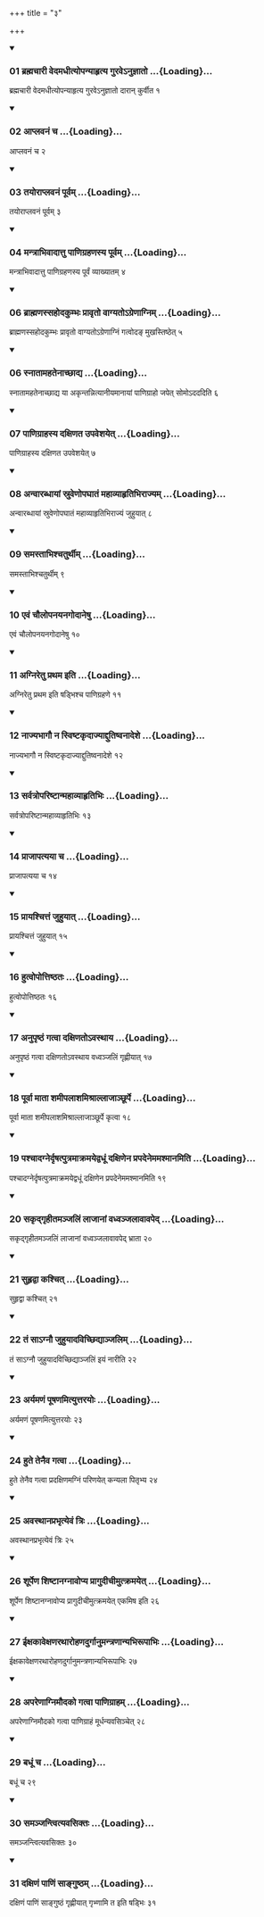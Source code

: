 +++
title = "३"

+++

<div class="js_include" includetitle="true" newlevelforh1="3" unfilled="" url="/vedAH_sAma/kauthumam/sUtram/drAhyAyaNaH/khAdira-gRhyam/vishvAsa-prastutiH/1/3/01_brahmachArI_vedamadhItyopanyAhRtya_gurave-nujnA.md">
<details open><summary><h3>01 ब्रह्मचारी वेदमधीत्योपन्याहृत्य गुरवेऽनुज्ञातो ...{Loading}...</h3></summary>

ब्रह्मचारी वेदमधीत्योपन्याहृत्य गुरवेऽनुज्ञातो दारान् कुर्वीत १
</details>
</div>

<div class="js_include collapsed" newlevelforh1="4" title="Oldenberg" url="/vedAH_sAma/kauthumam/sUtram/drAhyAyaNaH/khAdira-gRhyam/sarvASh_TIkAH/1/3/01_brahmachArI_vedamadhItyopanyAhRtya_gurave-nujnA.md"> </div>

<div class="js_include" includetitle="true" newlevelforh1="3" unfilled="" url="/vedAH_sAma/kauthumam/sUtram/drAhyAyaNaH/khAdira-gRhyam/vishvAsa-prastutiH/1/3/02_AplavanaM_cha.md">
<details open><summary><h3>02 आप्लवनं च ...{Loading}...</h3></summary>

आप्लवनं च २
</details>
</div>

<div class="js_include collapsed" newlevelforh1="4" title="Oldenberg" url="/vedAH_sAma/kauthumam/sUtram/drAhyAyaNaH/khAdira-gRhyam/sarvASh_TIkAH/1/3/02_AplavanaM_cha.md"> </div>

<div class="js_include" includetitle="true" newlevelforh1="3" unfilled="" url="/vedAH_sAma/kauthumam/sUtram/drAhyAyaNaH/khAdira-gRhyam/vishvAsa-prastutiH/1/3/03_tayorAplavanaM_pUrvam.md">
<details open><summary><h3>03 तयोराप्लवनं पूर्वम् ...{Loading}...</h3></summary>

तयोराप्लवनं पूर्वम् ३
</details>
</div>

<div class="js_include collapsed" newlevelforh1="4" title="Oldenberg" url="/vedAH_sAma/kauthumam/sUtram/drAhyAyaNaH/khAdira-gRhyam/sarvASh_TIkAH/1/3/03_tayorAplavanaM_pUrvam.md"> </div>

<div class="js_include" includetitle="true" newlevelforh1="3" unfilled="" url="/vedAH_sAma/kauthumam/sUtram/drAhyAyaNaH/khAdira-gRhyam/vishvAsa-prastutiH/1/3/04_mantrAbhivAdAttu_pANigrahaNasya_pUrvam.md">
<details open><summary><h3>04 मन्त्राभिवादात्तु पाणिग्रहणस्य पूर्वम् ...{Loading}...</h3></summary>

मन्त्राभिवादात्तु पाणिग्रहणस्य पूर्वं व्याख्यातम् ४
</details>
</div>

<div class="js_include collapsed" newlevelforh1="4" title="Oldenberg" url="/vedAH_sAma/kauthumam/sUtram/drAhyAyaNaH/khAdira-gRhyam/sarvASh_TIkAH/1/3/04_mantrAbhivAdAttu_pANigrahaNasya_pUrvam.md"> </div>

<div class="js_include" includetitle="true" newlevelforh1="3" unfilled="" url="/vedAH_sAma/kauthumam/sUtram/drAhyAyaNaH/khAdira-gRhyam/vishvAsa-prastutiH/1/3/05_brAhmaNassahodakumbhaH_prAvRto_vAgyato-greNAgni.md">
<details open><summary><h3>06 ब्राह्मणस्सहोदकुम्भः प्रावृतो वाग्यतोऽग्रेणाग्निम् ...{Loading}...</h3></summary>

ब्राह्मणस्सहोदकुम्भः प्रावृतो वाग्यतोऽग्रेणाग्निं गत्वोदङ् मुखस्तिष्ठेत् ५ 
</details>
</div>

<div class="js_include collapsed" newlevelforh1="4" title="Oldenberg" url="/vedAH_sAma/kauthumam/sUtram/drAhyAyaNaH/khAdira-gRhyam/sarvASh_TIkAH/1/3/05_brAhmaNassahodakumbhaH_prAvRto_vAgyato-greNAgni.md"> </div>

<div class="js_include" includetitle="true" newlevelforh1="3" unfilled="" url="/vedAH_sAma/kauthumam/sUtram/drAhyAyaNaH/khAdira-gRhyam/vishvAsa-prastutiH/1/3/06_snAtAm.md">
<details open><summary><h3>06 स्नातामहतेनाच्छाद्य ...{Loading}...</h3></summary>

स्नातामहतेनाच्छाद्य या अकृन्तन्नित्यानीयमानायां पाणिग्राहो जपेत् सोमोऽदददिति ६
</details>
</div>

<div class="js_include collapsed" newlevelforh1="4" title="Oldenberg" url="/vedAH_sAma/kauthumam/sUtram/drAhyAyaNaH/khAdira-gRhyam/sarvASh_TIkAH/1/3/06_snAtAm.md"> </div>

<div class="js_include" includetitle="true" newlevelforh1="3" unfilled="" url="/vedAH_sAma/kauthumam/sUtram/drAhyAyaNaH/khAdira-gRhyam/vishvAsa-prastutiH/1/3/07_pANigrAhasya_daxiNata_upaveshayet.md">
<details open><summary><h3>07 पाणिग्राहस्य दक्षिणत उपवेशयेत् ...{Loading}...</h3></summary>

पाणिग्राहस्य दक्षिणत उपवेशयेत् ७
</details>
</div>

<div class="js_include collapsed" newlevelforh1="4" title="Oldenberg" url="/vedAH_sAma/kauthumam/sUtram/drAhyAyaNaH/khAdira-gRhyam/sarvASh_TIkAH/1/3/07_pANigrAhasya_daxiNata_upaveshayet.md"> </div>

<div class="js_include" includetitle="true" newlevelforh1="3" unfilled="" url="/vedAH_sAma/kauthumam/sUtram/drAhyAyaNaH/khAdira-gRhyam/vishvAsa-prastutiH/1/3/08_anvArabdhAyAM_sruveNopaghAtaM_mahAvyAhRtibhirAj.md">
<details open><summary><h3>08 अन्वारब्धायां स्रुवेणोपघातं महाव्याहृतिभिराज्यम् ...{Loading}...</h3></summary>

अन्वारब्धायां स्रुवेणोपघातं महाव्याहृतिभिराज्यं जुहुयात् ८
</details>
</div>

<div class="js_include collapsed" newlevelforh1="4" title="Oldenberg" url="/vedAH_sAma/kauthumam/sUtram/drAhyAyaNaH/khAdira-gRhyam/sarvASh_TIkAH/1/3/08_anvArabdhAyAM_sruveNopaghAtaM_mahAvyAhRtibhirAj.md"> </div>

<div class="js_include" includetitle="true" newlevelforh1="3" unfilled="" url="/vedAH_sAma/kauthumam/sUtram/drAhyAyaNaH/khAdira-gRhyam/vishvAsa-prastutiH/1/3/09_samastAbhishchaturthIm.md">
<details open><summary><h3>09 समस्ताभिश्चतुर्थीम् ...{Loading}...</h3></summary>

समस्ताभिश्चतुर्थीम् ९
</details>
</div>

<div class="js_include collapsed" newlevelforh1="4" title="Oldenberg" url="/vedAH_sAma/kauthumam/sUtram/drAhyAyaNaH/khAdira-gRhyam/sarvASh_TIkAH/1/3/09_samastAbhishchaturthIm.md"> </div>

<div class="js_include" includetitle="true" newlevelforh1="3" unfilled="" url="/vedAH_sAma/kauthumam/sUtram/drAhyAyaNaH/khAdira-gRhyam/vishvAsa-prastutiH/1/3/10_evaM_chaulopanayanagodAneShu.md">
<details open><summary><h3>10 एवं चौलोपनयनगोदानेषु ...{Loading}...</h3></summary>

एवं चौलोपनयनगोदानेषु १०
</details>
</div>

<div class="js_include collapsed" newlevelforh1="4" title="Oldenberg" url="/vedAH_sAma/kauthumam/sUtram/drAhyAyaNaH/khAdira-gRhyam/sarvASh_TIkAH/1/3/10_evaM_chaulopanayanagodAneShu.md"> </div>

<div class="js_include" includetitle="true" newlevelforh1="3" unfilled="" url="/vedAH_sAma/kauthumam/sUtram/drAhyAyaNaH/khAdira-gRhyam/vishvAsa-prastutiH/1/3/11_agniretu_prathama_iti.md">
<details open><summary><h3>11 अग्निरेतु प्रथम इति ...{Loading}...</h3></summary>

अग्निरेतु प्रथम इति षड्भिश्च पाणिग्रहणे ११
</details>
</div>

<div class="js_include collapsed" newlevelforh1="4" title="Oldenberg" url="/vedAH_sAma/kauthumam/sUtram/drAhyAyaNaH/khAdira-gRhyam/sarvASh_TIkAH/1/3/11_agniretu_prathama_iti.md"> </div>

<div class="js_include" includetitle="true" newlevelforh1="3" unfilled="" url="/vedAH_sAma/kauthumam/sUtram/drAhyAyaNaH/khAdira-gRhyam/vishvAsa-prastutiH/1/3/12_nAjyabhAgau_na_sviShTakRdAjyAddutiShvanAdeshe.md">
<details open><summary><h3>12 नाज्यभागौ न स्विष्टकृदाज्याद्दुतिष्वनादेशे ...{Loading}...</h3></summary>

नाज्यभागौ न स्विष्टकृदाज्याद्दुतिष्वनादेशे १२
</details>
</div>

<div class="js_include collapsed" newlevelforh1="4" title="Oldenberg" url="/vedAH_sAma/kauthumam/sUtram/drAhyAyaNaH/khAdira-gRhyam/sarvASh_TIkAH/1/3/12_nAjyabhAgau_na_sviShTakRdAjyAddutiShvanAdeshe.md"> </div>

<div class="js_include" includetitle="true" newlevelforh1="3" unfilled="" url="/vedAH_sAma/kauthumam/sUtram/drAhyAyaNaH/khAdira-gRhyam/vishvAsa-prastutiH/1/3/13_sarvatropariShTAnmahAvyAhRtibhiH.md">
<details open><summary><h3>13 सर्वत्रोपरिष्टान्महाव्याहृतिभिः ...{Loading}...</h3></summary>

सर्वत्रोपरिष्टान्महाव्याहृतिभिः १३
</details>
</div>

<div class="js_include collapsed" newlevelforh1="4" title="Oldenberg" url="/vedAH_sAma/kauthumam/sUtram/drAhyAyaNaH/khAdira-gRhyam/sarvASh_TIkAH/1/3/13_sarvatropariShTAnmahAvyAhRtibhiH.md"> </div>

<div class="js_include" includetitle="true" newlevelforh1="3" unfilled="" url="/vedAH_sAma/kauthumam/sUtram/drAhyAyaNaH/khAdira-gRhyam/vishvAsa-prastutiH/1/3/14_prAjApatyayA_cha.md">
<details open><summary><h3>14 प्राजापत्यया च ...{Loading}...</h3></summary>

प्राजापत्यया च १४
</details>
</div>

<div class="js_include collapsed" newlevelforh1="4" title="Oldenberg" url="/vedAH_sAma/kauthumam/sUtram/drAhyAyaNaH/khAdira-gRhyam/sarvASh_TIkAH/1/3/14_prAjApatyayA_cha.md"> </div>

<div class="js_include" includetitle="true" newlevelforh1="3" unfilled="" url="/vedAH_sAma/kauthumam/sUtram/drAhyAyaNaH/khAdira-gRhyam/vishvAsa-prastutiH/1/3/15_prAyashchittaM_juhuyAt.md">
<details open><summary><h3>15 प्रायश्चित्तं जुहुयात् ...{Loading}...</h3></summary>

प्रायश्चित्तं जुहुयात् १५
</details>
</div>

<div class="js_include collapsed" newlevelforh1="4" title="Oldenberg" url="/vedAH_sAma/kauthumam/sUtram/drAhyAyaNaH/khAdira-gRhyam/sarvASh_TIkAH/1/3/15_prAyashchittaM_juhuyAt.md"> </div>

<div class="js_include" includetitle="true" newlevelforh1="3" unfilled="" url="/vedAH_sAma/kauthumam/sUtram/drAhyAyaNaH/khAdira-gRhyam/vishvAsa-prastutiH/1/3/16_hutvopottiShThataH.md">
<details open><summary><h3>16 हुत्वोपोत्तिष्ठतः ...{Loading}...</h3></summary>

हुत्वोपोत्तिष्ठतः १६
</details>
</div>

<div class="js_include collapsed" newlevelforh1="4" title="Oldenberg" url="/vedAH_sAma/kauthumam/sUtram/drAhyAyaNaH/khAdira-gRhyam/sarvASh_TIkAH/1/3/16_hutvopottiShThataH.md"> </div>

<div class="js_include" includetitle="true" newlevelforh1="3" unfilled="" url="/vedAH_sAma/kauthumam/sUtram/drAhyAyaNaH/khAdira-gRhyam/vishvAsa-prastutiH/1/3/17_anupRShThaM_gatvA_daxiNato-vasthAya.md">
<details open><summary><h3>17 अनुपृष्ठं गत्वा दक्षिणतोऽवस्थाय ...{Loading}...</h3></summary>

अनुपृष्ठं गत्वा दक्षिणतोऽवस्थाय वध्वञ्जलिं गृह्णीयात् १७
</details>
</div>

<div class="js_include collapsed" newlevelforh1="4" title="Oldenberg" url="/vedAH_sAma/kauthumam/sUtram/drAhyAyaNaH/khAdira-gRhyam/sarvASh_TIkAH/1/3/17_anupRShThaM_gatvA_daxiNato-vasthAya.md"> </div>

<div class="js_include" includetitle="true" newlevelforh1="3" unfilled="" url="/vedAH_sAma/kauthumam/sUtram/drAhyAyaNaH/khAdira-gRhyam/vishvAsa-prastutiH/1/3/18_pUrvA_mAtA_shamIpalAshamishrAllAjAnChUrpe.md">
<details open><summary><h3>18 पूर्वा माता शमीपलाशमिश्राल्लाजाञ्छूर्पे ...{Loading}...</h3></summary>

पूर्वा माता शमीपलाशमिश्राल्लाजाञ्छूर्पे कृत्वा १८
</details>
</div>

<div class="js_include collapsed" newlevelforh1="4" title="Oldenberg" url="/vedAH_sAma/kauthumam/sUtram/drAhyAyaNaH/khAdira-gRhyam/sarvASh_TIkAH/1/3/18_pUrvA_mAtA_shamIpalAshamishrAllAjAnChUrpe.md"> </div>

<div class="js_include" includetitle="true" newlevelforh1="3" unfilled="" url="/vedAH_sAma/kauthumam/sUtram/drAhyAyaNaH/khAdira-gRhyam/vishvAsa-prastutiH/1/3/19_pashchAdagnerdRShatputramAkramayedvadhUM_daxiNe.md">
<details open><summary><h3>19 पश्चादग्नेर्दृषत्पुत्रमाक्रमयेद्वधूं दक्षिणेन प्रपदेनेममश्मानमिति ...{Loading}...</h3></summary>

पश्चादग्नेर्दृषत्पुत्रमाक्रमयेद्वधूं दक्षिणेन प्रपदेनेममश्मानमिति १९
</details>
</div>

<div class="js_include collapsed" newlevelforh1="4" title="Oldenberg" url="/vedAH_sAma/kauthumam/sUtram/drAhyAyaNaH/khAdira-gRhyam/sarvASh_TIkAH/1/3/19_pashchAdagnerdRShatputramAkramayedvadhUM_daxiNe.md"> </div>

<div class="js_include" includetitle="true" newlevelforh1="3" unfilled="" url="/vedAH_sAma/kauthumam/sUtram/drAhyAyaNaH/khAdira-gRhyam/vishvAsa-prastutiH/1/3/20_sakRdgRhItamanjaliM_lAjAnAM_vadhvanjalAvAvaped.md">
<details open><summary><h3>20 सकृद्गृहीतमञ्जलिं लाजानां वध्वञ्जलावावपेद् ...{Loading}...</h3></summary>

सकृद्गृहीतमञ्जलिं लाजानां वध्वञ्जलावावपेद् भ्राता २०
</details>
</div>

<div class="js_include collapsed" newlevelforh1="4" title="Oldenberg" url="/vedAH_sAma/kauthumam/sUtram/drAhyAyaNaH/khAdira-gRhyam/sarvASh_TIkAH/1/3/20_sakRdgRhItamanjaliM_lAjAnAM_vadhvanjalAvAvaped.md"> </div>

<div class="js_include" includetitle="true" newlevelforh1="3" unfilled="" url="/vedAH_sAma/kauthumam/sUtram/drAhyAyaNaH/khAdira-gRhyam/vishvAsa-prastutiH/1/3/21_suhRdvA_kashchit.md">
<details open><summary><h3>21 सुहृद्वा कश्चित् ...{Loading}...</h3></summary>

सुहृद्वा कश्चित् २१
</details>
</div>

<div class="js_include collapsed" newlevelforh1="4" title="Oldenberg" url="/vedAH_sAma/kauthumam/sUtram/drAhyAyaNaH/khAdira-gRhyam/sarvASh_TIkAH/1/3/21_suhRdvA_kashchit.md"> </div>

<div class="js_include" includetitle="true" newlevelforh1="3" unfilled="" url="/vedAH_sAma/kauthumam/sUtram/drAhyAyaNaH/khAdira-gRhyam/vishvAsa-prastutiH/1/3/22_taM_sA-gnau_juhuyAdavichChidyAnjalim.md">
<details open><summary><h3>22 तं साऽग्नौ जुहुयादविच्छिद्याञ्जलिम् ...{Loading}...</h3></summary>

तं साऽग्नौ जुहुयादविच्छिद्याञ्जलिं इयं नारीति २२
</details>
</div>

<div class="js_include collapsed" newlevelforh1="4" title="Oldenberg" url="/vedAH_sAma/kauthumam/sUtram/drAhyAyaNaH/khAdira-gRhyam/sarvASh_TIkAH/1/3/22_taM_sA-gnau_juhuyAdavichChidyAnjalim.md"> </div>

<div class="js_include" includetitle="true" newlevelforh1="3" unfilled="" url="/vedAH_sAma/kauthumam/sUtram/drAhyAyaNaH/khAdira-gRhyam/vishvAsa-prastutiH/1/3/23_aryamaNaM_pUShaNamityuttarayoH.md">
<details open><summary><h3>23 अर्यमणं पूषणमित्युत्तरयोः ...{Loading}...</h3></summary>

अर्यमणं पूषणमित्युत्तरयोः २३
</details>
</div>

<div class="js_include collapsed" newlevelforh1="4" title="Oldenberg" url="/vedAH_sAma/kauthumam/sUtram/drAhyAyaNaH/khAdira-gRhyam/sarvASh_TIkAH/1/3/23_aryamaNaM_pUShaNamityuttarayoH.md"> </div>

<div class="js_include" includetitle="true" newlevelforh1="3" unfilled="" url="/vedAH_sAma/kauthumam/sUtram/drAhyAyaNaH/khAdira-gRhyam/vishvAsa-prastutiH/1/3/24_hute_tenaiva_gatvA.md">
<details open><summary><h3>24 हुते तेनैव गत्वा ...{Loading}...</h3></summary>

हुते तेनैव गत्वा प्रदक्षिणमग्निं परिणयेत् कन्यला पितृभ्य २४
</details>
</div>

<div class="js_include collapsed" newlevelforh1="4" title="Oldenberg" url="/vedAH_sAma/kauthumam/sUtram/drAhyAyaNaH/khAdira-gRhyam/sarvASh_TIkAH/1/3/24_hute_tenaiva_gatvA.md"> </div>

<div class="js_include" includetitle="true" newlevelforh1="3" unfilled="" url="/vedAH_sAma/kauthumam/sUtram/drAhyAyaNaH/khAdira-gRhyam/vishvAsa-prastutiH/1/3/25_avasthAnaprabhRtyevaM_triH.md">
<details open><summary><h3>25 अवस्थानप्रभृत्येवं त्रिः ...{Loading}...</h3></summary>

अवस्थानप्रभृत्येवं त्रिः २५
</details>
</div>

<div class="js_include collapsed" newlevelforh1="4" title="Oldenberg" url="/vedAH_sAma/kauthumam/sUtram/drAhyAyaNaH/khAdira-gRhyam/sarvASh_TIkAH/1/3/25_avasthAnaprabhRtyevaM_triH.md"> </div>

<div class="js_include" includetitle="true" newlevelforh1="3" unfilled="" url="/vedAH_sAma/kauthumam/sUtram/drAhyAyaNaH/khAdira-gRhyam/vishvAsa-prastutiH/1/3/26_shUrpeNa_shiShTAnagnAvopya_prAgudIchImutkramaye.md">
<details open><summary><h3>26 शूर्पेण शिष्टानग्नावोप्य प्रागुदीचीमुत्क्रमयेत् ...{Loading}...</h3></summary>

शूर्पेण शिष्टानग्नावोप्य प्रागुदीचीमुत्क्रमयेत् एकमिष इति २६
</details>
</div>

<div class="js_include collapsed" newlevelforh1="4" title="Oldenberg" url="/vedAH_sAma/kauthumam/sUtram/drAhyAyaNaH/khAdira-gRhyam/sarvASh_TIkAH/1/3/26_shUrpeNa_shiShTAnagnAvopya_prAgudIchImutkramaye.md"> </div>

<div class="js_include" includetitle="true" newlevelforh1="3" unfilled="" url="/vedAH_sAma/kauthumam/sUtram/drAhyAyaNaH/khAdira-gRhyam/vishvAsa-prastutiH/1/3/27_IxakAvexaNarathArohaNadurgAnumantraNAnyabhirUpA.md">
<details open><summary><h3>27 ईक्षकावेक्षणरथारोहणदुर्गानुमन्त्रणान्यभिरूपाभिः ...{Loading}...</h3></summary>

ईक्षकावेक्षणरथारोहणदुर्गानुमन्त्रणान्यभिरूपाभिः २७
</details>
</div>

<div class="js_include collapsed" newlevelforh1="4" title="Oldenberg" url="/vedAH_sAma/kauthumam/sUtram/drAhyAyaNaH/khAdira-gRhyam/sarvASh_TIkAH/1/3/27_IxakAvexaNarathArohaNadurgAnumantraNAnyabhirUpA.md"> </div>

<div class="js_include" includetitle="true" newlevelforh1="3" unfilled="" url="/vedAH_sAma/kauthumam/sUtram/drAhyAyaNaH/khAdira-gRhyam/vishvAsa-prastutiH/1/3/28_apareNAgnimaudako_gatvA_pANigrAham.md">
<details open><summary><h3>28 अपरेणाग्निमौदको गत्वा पाणिग्राहम् ...{Loading}...</h3></summary>

अपरेणाग्निमौदको गत्वा पाणिग्राहं मूर्धन्यवसिञ्चेत् २८
</details>
</div>

<div class="js_include collapsed" newlevelforh1="4" title="Oldenberg" url="/vedAH_sAma/kauthumam/sUtram/drAhyAyaNaH/khAdira-gRhyam/sarvASh_TIkAH/1/3/28_apareNAgnimaudako_gatvA_pANigrAham.md"> </div>

<div class="js_include" includetitle="true" newlevelforh1="3" unfilled="" url="/vedAH_sAma/kauthumam/sUtram/drAhyAyaNaH/khAdira-gRhyam/vishvAsa-prastutiH/1/3/29_badhUM_cha.md">
<details open><summary><h3>29 बधूं च ...{Loading}...</h3></summary>

बधूं च २९
</details>
</div>

<div class="js_include collapsed" newlevelforh1="4" title="Oldenberg" url="/vedAH_sAma/kauthumam/sUtram/drAhyAyaNaH/khAdira-gRhyam/sarvASh_TIkAH/1/3/29_badhUM_cha.md"> </div>

<div class="js_include" includetitle="true" newlevelforh1="3" unfilled="" url="/vedAH_sAma/kauthumam/sUtram/drAhyAyaNaH/khAdira-gRhyam/vishvAsa-prastutiH/1/3/30_samanjantvityavasiktaH.md">
<details open><summary><h3>30 समञ्जन्त्वित्यवसिक्तः ...{Loading}...</h3></summary>

समञ्जन्त्वित्यवसिक्तः ३०
</details>
</div>

<div class="js_include collapsed" newlevelforh1="4" title="Oldenberg" url="/vedAH_sAma/kauthumam/sUtram/drAhyAyaNaH/khAdira-gRhyam/sarvASh_TIkAH/1/3/30_samanjantvityavasiktaH.md"> </div>

<div class="js_include" includetitle="true" newlevelforh1="3" unfilled="" url="/vedAH_sAma/kauthumam/sUtram/drAhyAyaNaH/khAdira-gRhyam/vishvAsa-prastutiH/1/3/31_daxiNaM_pANiM_sAnguShTham.md">
<details open><summary><h3>31 दक्षिणं पाणिं साङ्गुष्ठम् ...{Loading}...</h3></summary>

दक्षिणं पाणिं साङ्गुष्ठं गृह्णीयात् गृभ्णामि त इति षड्भिः ३१
</details>
</div>

<div class="js_include collapsed" newlevelforh1="4" title="Oldenberg" url="/vedAH_sAma/kauthumam/sUtram/drAhyAyaNaH/khAdira-gRhyam/sarvASh_TIkAH/1/3/31_daxiNaM_pANiM_sAnguShTham.md"> </div>


